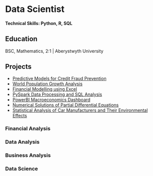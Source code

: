 # Data Scientist

#### Technical Skills: Python, R, SQL

## Education
BSC, Mathematics, 2:1 | Aberystwyth University

## Projects
- [Predictive Models for Credit Fraud Prevention ](https://rawcdn.githack.com/GHtjm/Predictive-Models-for-Credit-Fraud-Prevention/90ec01bd96b33f3a66c9542b18567786161377f4/creditcardfraudknit.html)
- [World Population Growth Analysis]()
- [Financial Modelling using Excel]() 
- [PySpark Data Processing and SQL Analysis]()
- [PowerBI Macroeconomics Dashboard]() 
- [Numerical Solutions of Partial Differential Equations]() 
- [Statistical Analysis of Car Manufacturers and Their Environmental Effects]()

### Financial Analysis
### Data Analysis
### Business Analysis
### Data Science



